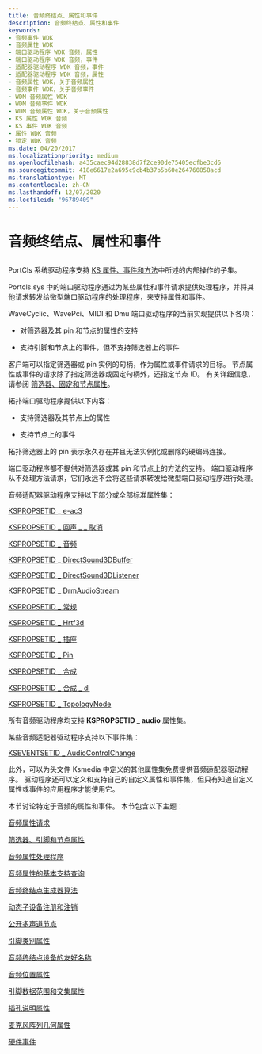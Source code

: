 ```yaml
---
title: 音频终结点、属性和事件
description: 音频终结点、属性和事件
keywords:
- 音频事件 WDK
- 音频属性 WDK
- 端口驱动程序 WDK 音频，属性
- 端口驱动程序 WDK 音频，事件
- 适配器驱动程序 WDK 音频，事件
- 适配器驱动程序 WDK 音频，属性
- 音频属性 WDK，关于音频属性
- 音频事件 WDK，关于音频事件
- WDM 音频属性 WDK
- WDM 音频事件 WDK
- WDM 音频属性 WDK，关于音频属性
- KS 属性 WDK 音频
- KS 事件 WDK 音频
- 属性 WDK 音频
- 锁定 WDK 音频
ms.date: 04/20/2017
ms.localizationpriority: medium
ms.openlocfilehash: a435caec94d28838d7f2ce90de75405ecfbe3cd6
ms.sourcegitcommit: 418e6617e2a695c9cb4b37b5b60e264760858acd
ms.translationtype: MT
ms.contentlocale: zh-CN
ms.lasthandoff: 12/07/2020
ms.locfileid: "96789409"
---
```

# <a name="audio-endpoints-properties-and-events"></a>音频终结点、属性和事件


## <span id="audio_properties_and_events"></span><span id="AUDIO_PROPERTIES_AND_EVENTS"></span>


PortCls 系统驱动程序支持 [KS 属性、事件和方法](../stream/ks-properties--events--and-methods.md)中所述的内部操作的子集。

Portcls.sys 中的端口驱动程序通过为某些属性和事件请求提供处理程序，并将其他请求转发给微型端口驱动程序的处理程序，来支持属性和事件。

WaveCyclic、WavePci、MIDI 和 Dmu 端口驱动程序的当前实现提供以下各项：

-   对筛选器及其 pin 和节点的属性的支持

-   支持引脚和节点上的事件，但不支持筛选器上的事件

客户端可以指定筛选器或 pin 实例的句柄，作为属性或事件请求的目标。 节点属性或事件的请求除了指定筛选器或固定句柄外，还指定节点 ID。 有关详细信息，请参阅 [筛选器、固定和节点属性](filter--pin--and-node-properties.md)。

拓扑端口驱动程序提供以下内容：

-   支持筛选器及其节点上的属性

-   支持节点上的事件

拓扑筛选器上的 pin 表示永久存在并且无法实例化或删除的硬编码连接。

端口驱动程序都不提供对筛选器或其 pin 和节点上的方法的支持。 端口驱动程序从不处理方法请求，它们永远不会将这些请求转发给微型端口驱动程序进行处理。

音频适配器驱动程序支持以下部分或全部标准属性集：

[KSPROPSETID \_ e-ac3](./kspropsetid-ac3.md)

[KSPROPSETID \_ 回声 \_ \_ 取消](./kspropsetid-acoustic-echo-cancel.md)

[KSPROPSETID \_ 音频](./kspropsetid-audio.md)

[KSPROPSETID \_ DirectSound3DBuffer](./kspropsetid-directsound3dbuffer.md)

[KSPROPSETID \_ DirectSound3DListener](./kspropsetid-directsound3dlistener.md)

[KSPROPSETID \_ DrmAudioStream](./kspropsetid-drmaudiostream.md)

[KSPROPSETID \_ 常规](../stream/kspropsetid-general.md)

[KSPROPSETID \_ Hrtf3d](./kspropsetid-hrtf3d.md)

[KSPROPSETID \_ 插座](./kspropsetid-jack.md)

[KSPROPSETID \_ Pin](../stream/kspropsetid-pin.md)

[KSPROPSETID \_ 合成](./kspropsetid-synth.md)

[KSPROPSETID \_ 合成 \_ dl](./kspropsetid-synth-dls.md)

[KSPROPSETID \_ TopologyNode](./kspropsetid-topologynode.md)

所有音频驱动程序均支持 **KSPROPSETID \_ audio** 属性集。

某些音频适配器驱动程序支持以下事件集：

[KSEVENTSETID \_ AudioControlChange](./kseventsetid-audiocontrolchange.md)

此外，可以为头文件 Ksmedia 中定义的其他属性集免费提供音频适配器驱动程序。 驱动程序还可以定义和支持自己的自定义属性和事件集，但只有知道自定义属性或事件的应用程序才能使用它。

本节讨论特定于音频的属性和事件。 本节包含以下主题：

[音频属性请求](audio-property-requests.md)

[筛选器、引脚和节点属性](filter--pin--and-node-properties.md)

[音频属性处理程序](audio-property-handlers.md)

[音频属性的基本支持查询](basic-support-queries-for-audio-properties.md)

[音频终结点生成器算法](audio-endpoint-builder-algorithm.md)

[动态子设备注册和注销](dynamic-subdeviceregistration-and-unregistration.md)

[公开多声道节点](exposing-multichannel-nodes.md)

[引脚类别属性](pin-category-property.md)

[音频终结点设备的友好名称](friendly-names-for-audio-endpoint-devices.md)

[音频位置属性](audio-position-property.md)

[引脚数据范围和交集属性](pin-data-range-and-intersection-properties.md)

[插孔说明属性](jack-description-property.md)

[麦克风阵列几何属性](microphone-array-geometry-property.md)

[硬件事件](hardware-events.md)

 

